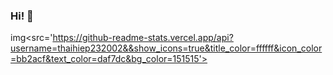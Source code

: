 ### Hi! 👋

img<src='https://github-readme-stats.vercel.app/api?username=thaihiep232002&&show_icons=true&title_color=ffffff&icon_color=bb2acf&text_color=daf7dc&bg_color=151515'>
